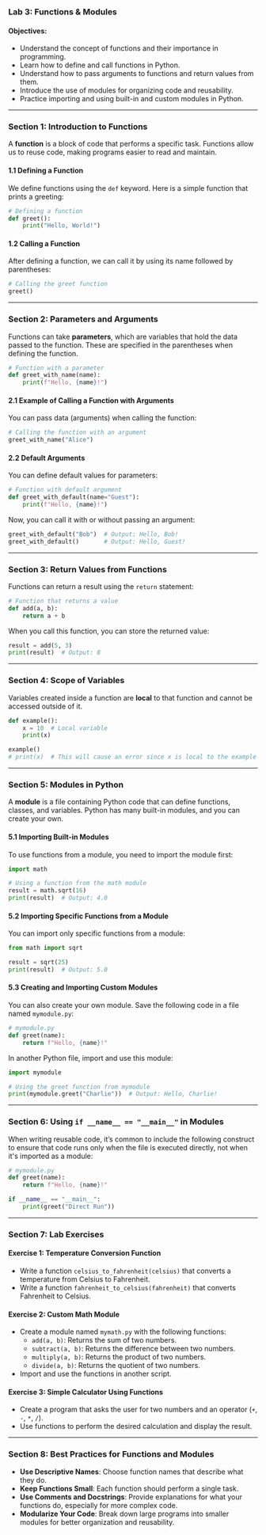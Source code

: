### Lab 3: Functions & Modules

#### Objectives:
- Understand the concept of functions and their importance in programming.
- Learn how to define and call functions in Python.
- Understand how to pass arguments to functions and return values from them.
- Introduce the use of modules for organizing code and reusability.
- Practice importing and using built-in and custom modules in Python.

---

### Section 1: Introduction to Functions

A **function** is a block of code that performs a specific task. Functions allow us to reuse code, making programs easier to read and maintain.

#### 1.1 Defining a Function

We define functions using the `def` keyword. Here is a simple function that prints a greeting:

```python
# Defining a function
def greet():
    print("Hello, World!")
```

#### 1.2 Calling a Function

After defining a function, we can call it by using its name followed by parentheses:

```python
# Calling the greet function
greet()
```

---

### Section 2: Parameters and Arguments

Functions can take **parameters**, which are variables that hold the data passed to the function. These are specified in the parentheses when defining the function.

```python
# Function with a parameter
def greet_with_name(name):
    print(f"Hello, {name}!")
```

#### 2.1 Example of Calling a Function with Arguments

You can pass data (arguments) when calling the function:

```python
# Calling the function with an argument
greet_with_name("Alice")
```

#### 2.2 Default Arguments

You can define default values for parameters:

```python
# Function with default argument
def greet_with_default(name="Guest"):
    print(f"Hello, {name}!")
```

Now, you can call it with or without passing an argument:

```python
greet_with_default("Bob")  # Output: Hello, Bob!
greet_with_default()       # Output: Hello, Guest!
```

---

### Section 3: Return Values from Functions

Functions can return a result using the `return` statement:

```python
# Function that returns a value
def add(a, b):
    return a + b
```

When you call this function, you can store the returned value:

```python
result = add(5, 3)
print(result)  # Output: 8
```

---

### Section 4: Scope of Variables

Variables created inside a function are **local** to that function and cannot be accessed outside of it.

```python
def example():
    x = 10  # Local variable
    print(x)

example()
# print(x)  # This will cause an error since x is local to the example function
```

---

### Section 5: Modules in Python

A **module** is a file containing Python code that can define functions, classes, and variables. Python has many built-in modules, and you can create your own.

#### 5.1 Importing Built-in Modules

To use functions from a module, you need to import the module first:

```python
import math

# Using a function from the math module
result = math.sqrt(16)
print(result)  # Output: 4.0
```

#### 5.2 Importing Specific Functions from a Module

You can import only specific functions from a module:

```python
from math import sqrt

result = sqrt(25)
print(result)  # Output: 5.0
```

#### 5.3 Creating and Importing Custom Modules

You can also create your own module. Save the following code in a file named `mymodule.py`:

```python
# mymodule.py
def greet(name):
    return f"Hello, {name}!"
```

In another Python file, import and use this module:

```python
import mymodule

# Using the greet function from mymodule
print(mymodule.greet("Charlie"))  # Output: Hello, Charlie!
```

---

### Section 6: Using `if __name__ == "__main__"` in Modules

When writing reusable code, it’s common to include the following construct to ensure that code runs only when the file is executed directly, not when it's imported as a module:

```python
# mymodule.py
def greet(name):
    return f"Hello, {name}!"

if __name__ == "__main__":
    print(greet("Direct Run"))
```

---

### Section 7: Lab Exercises

#### Exercise 1: Temperature Conversion Function
- Write a function `celsius_to_fahrenheit(celsius)` that converts a temperature from Celsius to Fahrenheit.
- Write a function `fahrenheit_to_celsius(fahrenheit)` that converts Fahrenheit to Celsius.

#### Exercise 2: Custom Math Module
- Create a module named `mymath.py` with the following functions:
  - `add(a, b)`: Returns the sum of two numbers.
  - `subtract(a, b)`: Returns the difference between two numbers.
  - `multiply(a, b)`: Returns the product of two numbers.
  - `divide(a, b)`: Returns the quotient of two numbers.
- Import and use the functions in another script.

#### Exercise 3: Simple Calculator Using Functions
- Create a program that asks the user for two numbers and an operator (`+`, `-`, `*`, `/`).
- Use functions to perform the desired calculation and display the result.

---

### Section 8: Best Practices for Functions and Modules

- **Use Descriptive Names**: Choose function names that describe what they do.
- **Keep Functions Small**: Each function should perform a single task.
- **Use Comments and Docstrings**: Provide explanations for what your functions do, especially for more complex code.
- **Modularize Your Code**: Break down large programs into smaller modules for better organization and reusability.